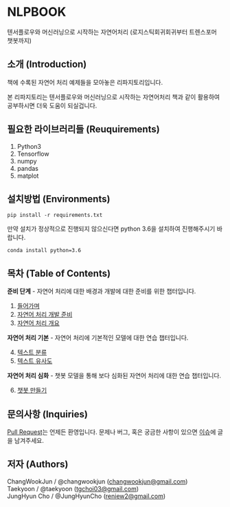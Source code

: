 # NLPBOOK

텐서플로우와 머신러닝으로 시작하는 자연어처리
(로지스틱회귀회귀부터 트렌스포머 챗봇까지)

## 소개 (Introduction)

책에 수록된 자연어 처리 예제들을 모아놓은 리파지토리입니다.

본 리파지토리는 텐서플로우와 머신러닝으로 시작하는 자연어처리 책과 같이 활용하여 공부하시면 더욱 도움이 되실겁니다.


## 필요한 라이브러리들 (Reuquirements)
1. Python3
2. Tensorflow 
4. numpy
5. pandas
6. matplot


## 설치방법 (Environments)
```
pip install -r requirements.txt
```

만약 설치가 정상적으로 진행되지 않으신다면 python 3.6을 설치하여 진행해주시기 바랍니다.
```
conda install python=3.6
```

## 목차 (Table of Contents)

**준비 단계** - 자연어 처리에 대한 배경과 개발에 대한 준비를 위한 챕터입니다.

1. [들어가며](./1.Intro)
2. [자연어 처리 개발 준비](./2.NLP_PREP)
3. [자연어 처리 개요](./3.NLP_INTRO)

**자연어 처리 기본** - 자연어 처리에 기본적인 모델에 대한 연습 챕터입니다.

4. [텍스트 분류](./4.TEXT_CLASSIFICATION)
5. [텍스트 유사도](./5.TEXT_SIM)

**자연어 처리 심화** - 챗봇 모델을 통해 보다 심화된 자연어 처리에 대한 연습 챕터입니다.

6. [챗봇 만들기](./6.CHATBOT)


## 문의사항 (Inquiries)
[Pull Request](https://github.com/NLP-kr/tensorflow-ml-nlp/pulls)는 언제든 환영입니다.
문제나 버그, 혹은 궁금한 사항이 있으면 [이슈](https://github.com/NLP-kr/tensorflow-ml-nlp/issues)에 글을 남겨주세요.


## 저자 (Authors)
ChangWookJun / @changwookjun (changwookjun@gmail.com)  
Taekyoon  / @taekyoon (tgchoi03@gmail.com)  
JungHyun Cho  / @JungHyunCho (reniew2@gmail.com)  
